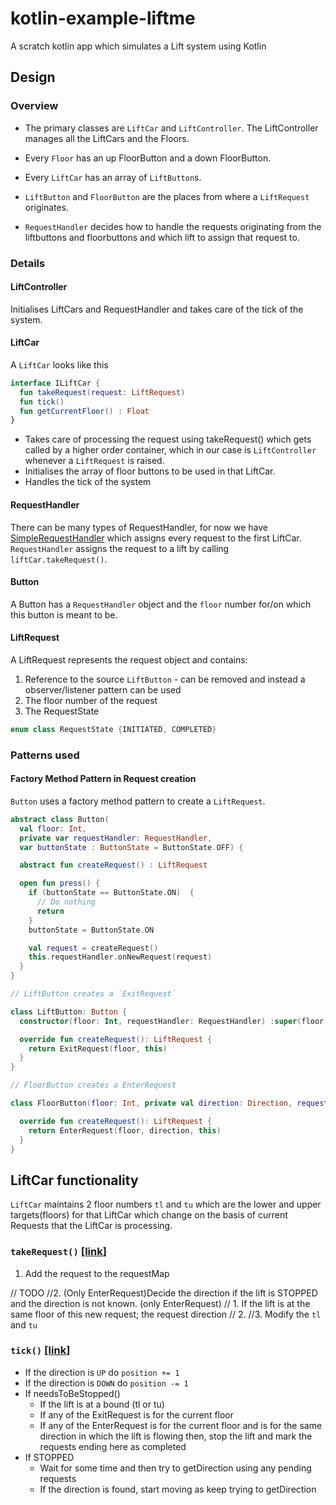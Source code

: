 # kotlin-example-liftme
A scratch kotlin app which simulates a Lift system using Kotlin

## Design

### Overview
- The primary classes are `LiftCar` and `LiftController`. The LiftController manages all the LiftCars and the Floors.

- Every `Floor` has an up FloorButton and a down FloorButton.

- Every `LiftCar` has an array of `LiftButton`s.

- `LiftButton` and `FloorButton` are the places from where a `LiftRequest` originates.

- `RequestHandler` decides how to handle the requests originating from the liftbuttons and floorbuttons and which lift to assign that request to.

### Details

#### LiftController
Initialises LiftCars and RequestHandler and takes care of the tick of the system.

#### LiftCar
A `LiftCar` looks like this
```kotlin
interface ILiftCar {
  fun takeRequest(request: LiftRequest)
  fun tick()
  fun getCurrentFloor() : Float
}
```
- Takes care of processing the request using takeRequest() which gets called by a higher order container, which in our case is `LiftController` whenever a `LiftRequest` is raised.
- Initialises the array of floor buttons to be used in that LiftCar.
- Handles the tick of the system



#### RequestHandler

There can be many types of RequestHandler, for now we have [SimpleRequestHandler](https://github.com/gaurav414u/kotlin-example-liftme/blob/master/liftmelib/src/main/kotlin/com/example/liftmelib/SimpleRequestHandler.kt) which assigns every request to the first LiftCar.
`RequestHandler` assigns the request to a lift by calling `liftCar.takeRequest()`.

#### Button
A Button has a `RequestHandler` object and the `floor` number for/on which this button is meant to be.

#### LiftRequest
A LiftRequest represents the request object and contains:
1. Reference to the source `LiftButton` - can be removed and instead a observer/listener pattern can be used
2. The floor number of the request
3. The RequestState

```kotlin
enum class RequestState {INITIATED, COMPLETED}
```


### Patterns used
#### Factory Method Pattern in Request creation
`Button` uses a factory method pattern to create a `LiftRequest`.

```kotlin
abstract class Button(
  val floor: Int,
  private var requestHandler: RequestHandler,
  var buttonState : ButtonState = ButtonState.OFF) {

  abstract fun createRequest() : LiftRequest

  open fun press() {
    if (buttonState == ButtonState.ON)  {
      // Do nothing
      return
    }
    buttonState = ButtonState.ON

    val request = createRequest()
    this.requestHandler.onNewRequest(request)
  }
}

// LiftButton creates a `ExitRequest`

class LiftButton: Button {
  constructor(floor: Int, requestHandler: RequestHandler) :super(floor, requestHandler)

  override fun createRequest(): LiftRequest {
    return ExitRequest(floor, this)
  }
}

// FloorButton creates a EnterRequest

class FloorButton(floor: Int, private val direction: Direction, requestHandler: RequestHandler) : Button(floor, requestHandler) {

  override fun createRequest(): LiftRequest {
    return EnterRequest(floor, direction, this)
  }
}
```

## LiftCar functionality
`LiftCar` maintains 2 floor numbers `tl` and `tu` which are the lower and upper targets(floors) for that LiftCar which change on the basis of current Requests that the LiftCar is processing.

### `takeRequest()` [[link](https://github.com/gaurav414u/kotlin-example-liftme/blob/master/liftmelib/src/main/kotlin/com/example/liftmelib/LiftCar.kt#L38)]
1. Add the request to the requestMap

// TODO
//2. (Only EnterRequest)Decide the direction if the lift is STOPPED and the direction is not known. (only EnterRequest)
//    1. If the lift is at the same floor of this new request; the request direction
//    2.
//3. Modify the `tl` and `tu`


### `tick()` [[link](https://github.com/gaurav414u/kotlin-example-liftme/blob/master/liftmelib/src/main/kotlin/com/example/liftmelib/LiftCar.kt#L63)]
- If the direction is `UP` do `position += 1`
- If the direction is `DOWN` do `position -= 1`
- If needsToBeStopped()
    - If the lift is at a bound (tl or tu)
    - If any of the ExitRequest is for the current floor
    - If any of the EnterRequest is for the current floor and is for the same direction in which the lift is flowing
    then, stop the lift and mark the requests ending here as completed
- If STOPPED
    - Wait for some time and then try to getDirection using any pending requests
    - If the direction is found, start moving as keep trying to getDirection


